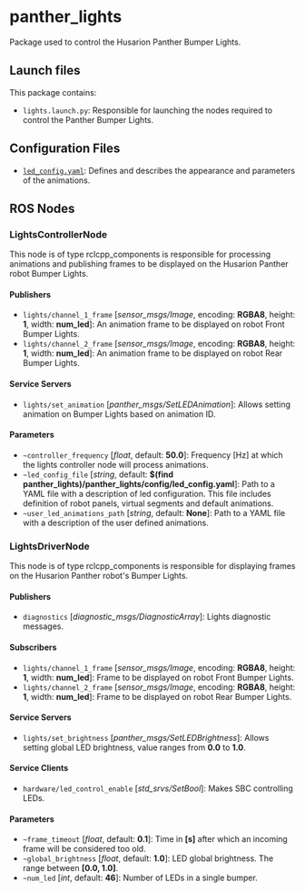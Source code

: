 # panther_lights

Package used to control the Husarion Panther Bumper Lights.

## Launch files

This package contains:

- `lights.launch.py`: Responsible for launching the nodes required to control the Panther Bumper Lights.

## Configuration Files

- [`led_config.yaml`](./config/led_config.yaml): Defines and describes the appearance and parameters of the animations.

## ROS Nodes

### LightsControllerNode

This node is of type rclcpp_components is responsible for processing animations and publishing frames to be displayed on the Husarion Panther robot Bumper Lights.

#### Publishers

- `lights/channel_1_frame` [*sensor_msgs/Image*, encoding: **RGBA8**, height: **1**, width: **num_led**]: An animation frame to be displayed on robot Front Bumper Lights.
- `lights/channel_2_frame` [*sensor_msgs/Image*, encoding: **RGBA8**, height: **1**, width: **num_led**]: An animation frame to be displayed on robot Rear Bumper Lights.

#### Service Servers

- `lights/set_animation` [*panther_msgs/SetLEDAnimation*]: Allows setting animation on Bumper Lights based on animation ID.

#### Parameters

- `~controller_frequency` [*float*, default: **50.0**]: Frequency [Hz] at which the lights controller node will process animations.
- `~led_config_file` [*string*, default: **$(find panther_lights)/panther_lights/config/led_config.yaml**]: Path to a YAML file with a description of led configuration. This file includes definition of robot panels, virtual segments and default animations.
- `~user_led_animations_path` [*string*, default: **None**]: Path to a YAML file with a description of the user defined animations.

### LightsDriverNode

This node is of type rclcpp_components is responsible for displaying frames on the Husarion Panther robot's Bumper Lights.

#### Publishers

- `diagnostics` [*diagnostic_msgs/DiagnosticArray*]: Lights diagnostic messages.

#### Subscribers

- `lights/channel_1_frame` [*sensor_msgs/Image*, encoding: **RGBA8**, height: **1**, width: **num_led**]: Frame to be displayed on robot Front Bumper Lights.
- `lights/channel_2_frame` [*sensor_msgs/Image*, encoding: **RGBA8**, height: **1**, width: **num_led**]: Frame to be displayed on robot Rear Bumper Lights.

#### Service Servers

- `lights/set_brightness` [*panther_msgs/SetLEDBrightness*]: Allows setting global LED brightness, value ranges from **0.0** to **1.0**.

#### Service Clients

- `hardware/led_control_enable` [*std_srvs/SetBool*]: Makes SBC controlling LEDs.

#### Parameters

- `~frame_timeout` [*float*, default: **0.1**]: Time in **[s]** after which an incoming frame will be considered too old.
- `~global_brightness` [*float*, default: **1.0**]: LED global brightness. The range between **[0.0, 1.0]**.
- `~num_led` [*int*, default: **46**]: Number of LEDs in a single bumper.
